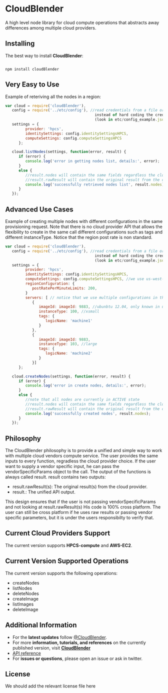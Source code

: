 # CloudBlender
A high level node library for cloud compute operations that abstracts away differences among multiple cloud providers.


## Installing
The best way to install **CloudBlender**:
<pre><code>
npm install cloudBlender
</code></pre>


## Very Easy to Use
Example of reteriving all the nodes in a region:

```javascript
var cloud = require('cloudBlender'),
   config = require('../etc/config'), //read credentials from a file or environment variable
                                        instead of hard coding the credentials!
                                        (look in etc/config_example.json for an example)
   settings = {
         provider: 'hpcs',
         identitySettings: config.identitySettingsHPCS,
         computeSettings: config.computeSettingsHPCS
      };

   cloud.listNodes(settings, function(error, result) {
      if (error) {
         console.log('error in getting nodes list, details:', error);
      }
      else {
         //result.nodes will contain the same fields regardless the cloud provider
         //result.rawResult will contain the original result from the cloud provider
         console.log('successfully retrieved nodes list', result.nodes);
      }
   });
```


## Advanced Use Cases
Example of creating multiple nodes with different configurations in the same
provisioning request. Note that there is no cloud provider API that allows the 
flexibility to create in the same call different configurations such as tags
 and different instanceType. Notice that the region post rate is non standard.

```javascript
var cloud = require('cloudBlender'),
   config = require('../etc/config'), //read credentials from a file or environment variable
                                        instead of hard coding the credentials!
                                        (look in etc/config_example.json for an example)
   settings = {
         provider: 'hpcs',
         identitySettings: config.identitySettingsHPCS,
         computeSettings: config.computeSettingsHPCS, //we use us-west-az2 in this example
         regionConfiguration: {
            postRatePerMinuteLimits: 200,
         }
         servers: [ // notice that we use multiple configurations in the same request
            {
               imageId: imageId: 9883, //ubunbtu 12.04, only known in uswest-az-2
               instanceType: 100, //xsmall
               tags: {
                  logicName: 'machine1'
               }
            },
            {
               imageId: imageId: 9883, 
               instanceType: 103, //large
               tags: {
                  logicName: 'machine2'
               }
            }]
      };

   cloud.createNodes(settings, function(error, result) {
      if (error) {
         console.log('error in create nodes, details:', error);
      }
      else {
         //note that all nodes are currently in ACTIVE state
         //result.nodes will contain the same fields regardless the cloud privider
         //result.rawResult will contain the original result from the cloud provider
         console.log('successfully created nodes', result.nodes);
      }
   });
```


## Philosophy
The CloudBlender philosophy is to provide a unified and simple way to work with multiple cloud vendors compute service.
The user provides the same inputs to every function, regradless the cloud provider choice.
If the user want to supply a vendor specific input, he can pass the vendorSpecificParams object to the call.
The output of the functions is always called result. result contains two outputs:

- result.rawResult(s): The original result(s) from the cloud provider. 
- result.<outputName>: The unified API output.

This design ensures that if the user is not passing vendorSpecificParams and not looking at result.rawResult(s)
His code is 100% cross platform.
The user can still be cross platform if he uses raw results or passing vendor specific parameters, but it is under 
the users responsibilty to verify that.


## Current Cloud Providers Support
The current version supports **HPCS-compute** and **AWS-EC2**.


## Current Version Supported Operations
The current version supports the following operations:

- createNodes
- listNodes
- deleteNodes
- createImage
- listImages
- deleteImage


## Additional Information
- For the **latest updates** follow [@CloudBlender](https://twitter.com/CloudBlender).
- For more **information, tutorials, and references** on the currently published version, visit [**CloudBlender**](http://somelink@hp.com)
- [API reference](/docs/Reference.md)
- For **issues or questions**, please open an issue or ask in twitter.


## License
We should add the relevant license file here
